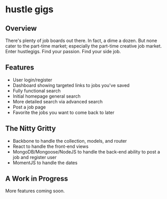 # hustle gigs

## Overview

There's plenty of job boards out there. In fact, a dime a dozen. But none cater to the part-time market; especially the part-time creative job market.
Enter hustlegigs. Find your passion. Find your side job.

## Features

- User login/register
- Dashboard showing targeted links to jobs you've saved
- Fully functional search
- Initial homepage general search
- More detailed search via advanced search
- Post a job page
- Favorite the jobs you want to come back to later

## The Nitty Gritty

- Backbone to handle the collection, models, and router
- React to handle the front-end views
- MongoDB/Mongoose/NodeJS to handle the back-end ability to post a job and register user
- MomentJS to handle the dates

## A Work in Progress

More features coming soon. 
